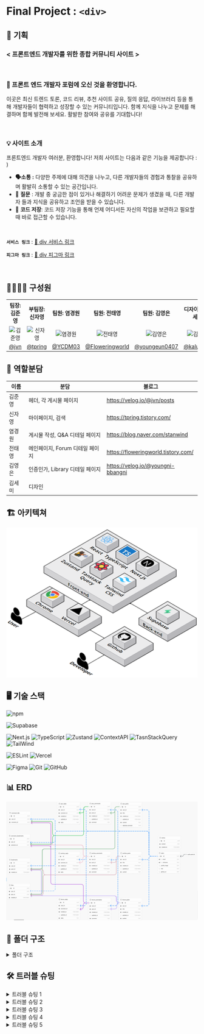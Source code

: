 # Final Project : `<div>`

## 📝 기획

### **< 프론트엔드 개발자를 위한 종합 커뮤니티 사이트 >**
<br>

### 👋 프론트 엔드 개발자 포럼에 오신 것을 환영합니다.

이곳은 최신 트렌드 토론, 코드 리뷰, 추천 사이트 공유, 질의 응답, 라이브러리 등을 통해 개발자들이 협력하고 성장할 수 있는 커뮤니티입니다. 함께 지식을 나누고 문제를 해결하며 함께 발전해 보세요. 활발한 참여와 공유를 기대합니다!

<br>

### **💡 사이트 소개**

프론트엔드 개발자 여러분, 환영합니다! 저희 사이트는 다음과 같은 기능을 제공합니다 : )

- **🗣️소통 :** 다양한 주제에 대해 의견을 나누고, 다른 개발자들의 경험과 통찰을 공유하며 활발히 소통할 수 있는 공간입니다.
- 🤔 **질문** :  개발 중 궁금한 점이 있거나 해결하기 어려운 문제가 생겼을 때, 다른 개발자 들과 지식을 공유하고 조언을 받을 수 있습니다.
- 💾 **코드 저장**: 코드 저장 기능을 통해 언제 어디서든 자신의 작업을 보관하고 필요할 때 바로 접근할 수 있습니다.


<br>

**`서비스 링크`** : [ 🔗 div 서비스 링크](https://www.div.today/)

**`피그마 링크`** : [ 🔗 div 피그마 링크](https://www.figma.com/design/2lII1sCPCt4isWAPofxaiV/B08%EC%A1%B0-%EC%84%B8%EB%AF%B8%EC%BD%9C%EB%A1%A0?node-id=2009-4&t=0R5QpcALqkuAm0Id-0)

<br>

## 👥👤👥👤 구성원

<table>
  <tbody>
    <tr>
      <th className='text-center justify-center'><b>팀장: 김준영</b></th>
      <th className='text-center justify-center'><b>부팀장: 신자영</b></th>
      <th className='text-center justify-center'><b>팀원: 염경원</b></th>
      <th className='text-center justify-center'><b>팀원: 전태영</b></th>
      <th className='text-center justify-center'><b>팀원: 김영은</b></th>
      <th className='text-center justify-center'><b>디자이너: 김세미</b></th>
    </tr>
    <tr>
      <td align="center"><img src="https://avatars.githubusercontent.com/u/166312623?v=4" width="100px;" alt="김준영"/></td>
      <td align="center"><img src="https://avatars.githubusercontent.com/u/144031936?v=4" width="100px;" alt="신자영"/></td>
      <td align="center"><img src="https://avatars.githubusercontent.com/u/164147591?v=4" width="100px;" alt="염경원"/></td>
      <td align="center"><img src="https://avatars.githubusercontent.com/u/165015603?v=4" width="100px;" alt="전태영"/></td>
      <td align="center"><img src="https://avatars.githubusercontent.com/u/167051137?v=4" width="100px;" alt="김영은"/></td>
      <td align="center"><img src="https://avatars.githubusercontent.com/u/160881624?v=4" width="100px;" alt="김세미"/></td>
     </tr>
      <td align="center"><a href="https://github.com/JvnKim">@jvn</a></td>
      <td align="center"><a href="https://github.com/tpring">@tpring</a></td>
      <td align="center"><a href="https://github.com/YCDM03">@YCDM03</a></td>
      <td align="center"><a href="https://github.com/Floweringworld">@Floweringworld</a></td>
      <td align="center"><a href="https://github.com/youngeun0407">@youngeun0407</a></td>
      <td align="center"><a href="https://github.com/kalummy">@kalummy</a></td>
    </tr>
  </tbody>
</table>

## 🌱 역할분담

| 이름   | 분담                            | 블로그                              |
| ------ | ------------------------------- | ----------------------------------- |
| 김준영 | 헤더, 각 게시물 페이지          | https://velog.io/@jvn/posts         |
| 신자영 | 마이페이지, 검색                | https://tpring.tistory.com/         |
| 염경원 | 게시물 작성, Q&A 디테일 페이지  | https://blog.naver.com/stanwind     |
| 전태영 | 메인페이지, Forum 디테일 페이지 | https://floweringworld.tistory.com/ |
| 김영은 | 인증인가, Library 디테일 페이지 | https://velog.io/@youngni-bbangni   |
| 김세미 | 디자인                          |                                     |

## 🏗 아키텍쳐

![alt text](image-1.png)

## 🖥️ 기술 스택

![npm](https://img.shields.io/badge/npm-CB3837.svg?style=for-the-badge&logo=npm&logoColor=white)

![Supabase](https://img.shields.io/badge/Supabase-3ECF8E?style=for-the-badge&logo=supabase&logoColor=white)

![Next.js](https://img.shields.io/badge/Next.js-000000?style=for-the-badge&logo=Next.js&logoColor=white)
![TypeScript](https://img.shields.io/badge/TypeScript-3178C6.svg?style=for-the-badge&logo=Typescript&logoColor=white)
![Zustand](https://img.shields.io/badge/Zustand-262261?style=for-the-badge)
![ContextAPI](https://img.shields.io/badge/Contextapi-0A1837?style=for-the-badge&logo=contextapi&logoColor=white)
![TasnStackQuery](https://img.shields.io/badge/TasnStack--Query-FF4154?style=for-the-badge&logo=ReactQuery&logoColor=white)
![TailWind](https://img.shields.io/badge/Tailwind-06B6D4?style=for-the-badge&logo=tailwindcss&logoColor=white)

![ESLint](https://img.shields.io/badge/ESLint-4B3263?style=for-the-badge&logo=eslint&logoColor=white)
![Vercel](https://img.shields.io/badge/vercel-%23000000.svg?style=for-the-badge&logo=vercel&logoColor=white)

![Figma](https://img.shields.io/badge/figma-%23F24E1E.svg?style=for-the-badge&logo=figma&logoColor=white)
![Git](https://img.shields.io/badge/git-%23F05033.svg?style=for-the-badge&logo=git&logoColor=white)
![GitHub](https://img.shields.io/badge/github-%23121011.svg?style=for-the-badge&logo=github&logoColor=white)

## 📊 ERD

![alt text](image.png)

## 📁 폴더 구조

<details>
<summary>폴더 구조</summary>
<br>

```
📦src
 ┣ 📂actions
 ┃ ┣ 📜revalidate.ts
 ┃ ┗ 📜revalidatePostTag.ts
 ┣ 📂app
 ┃ ┣ 📂(home)
 ┃ ┃ ┣ 📂(auth)
 ┃ ┃ ┃ ┣ 📂_components
 ┃ ┃ ┃ ┃ ┣ 📜CheckboxGroup.tsx
 ┃ ┃ ┃ ┃ ┣ 📜LoginForm.tsx
 ┃ ┃ ┃ ┃ ┣ 📜OAuthButtons.tsx
 ┃ ┃ ┃ ┃ ┣ 📜OAuthLoginStatus.tsx
 ┃ ┃ ┃ ┃ ┣ 📜OAuthNicknameModal.tsx
 ┃ ┃ ┃ ┃ ┣ 📜OAuthNicknameModalWrapper.tsx
 ┃ ┃ ┃ ┃ ┗ 📜SignupForm.tsx
 ┃ ┃ ┃ ┣ 📂login
 ┃ ┃ ┃ ┃ ┗ 📜page.tsx
 ┃ ┃ ┃ ┗ 📂signup
 ┃ ┃ ┃ ┃ ┗ 📜page.tsx
 ┃ ┃ ┣ 📂(posts)
 ┃ ┃ ┃ ┣ 📂_components
 ┃ ┃ ┃ ┃ ┣ 📂archive
 ┃ ┃ ┃ ┃ ┃ ┣ 📂skeleton
 ┃ ┃ ┃ ┃ ┃ ┃ ┣ 📜ArchivePostCardSkeleton.tsx
 ┃ ┃ ┃ ┃ ┃ ┃ ┣ 📜ArchivePostsSkeleton.tsx
 ┃ ┃ ┃ ┃ ┃ ┃ ┗ 📜PopularArchiveSwiperSkeleton.tsx
 ┃ ┃ ┃ ┃ ┃ ┣ 📜ArchiveBanner.tsx
 ┃ ┃ ┃ ┃ ┃ ┣ 📜ArchiveBookmarkButton.tsx
 ┃ ┃ ┃ ┃ ┃ ┣ 📜ArchivePostCard.tsx
 ┃ ┃ ┃ ┃ ┃ ┣ 📜ArchivePostCardMobile.tsx
 ┃ ┃ ┃ ┃ ┃ ┣ 📜ArchivePosts.tsx
 ┃ ┃ ┃ ┃ ┃ ┣ 📜Pagination.tsx
 ┃ ┃ ┃ ┃ ┃ ┣ 📜PopularArchiveSwiper.tsx
 ┃ ┃ ┃ ┃ ┃ ┣ 📜SectionHeader.tsx
 ┃ ┃ ┃ ┃ ┃ ┗ 📜SwiperNavigationButton.tsx
 ┃ ┃ ┃ ┃ ┣ 📂archive-detail
 ┃ ┃ ┃ ┃ ┃ ┣ 📂skeleton
 ┃ ┃ ┃ ┃ ┃ ┃ ┗ 📜ArchiveDetailSkeleton.tsx
 ┃ ┃ ┃ ┃ ┃ ┣ 📜ArchiveComments.tsx
 ┃ ┃ ┃ ┃ ┃ ┣ 📜ArchiveDetailPost.tsx
 ┃ ┃ ┃ ┃ ┃ ┣ 📜ArchiveInputComment.tsx
 ┃ ┃ ┃ ┃ ┃ ┣ 📜ArchiveReply.tsx
 ┃ ┃ ┃ ┃ ┃ ┣ 📜ArchiveReplyInput.tsx
 ┃ ┃ ┃ ┃ ┃ ┗ 📜ReplyPageButton.tsx
 ┃ ┃ ┃ ┃ ┣ 📂forum
 ┃ ┃ ┃ ┃ ┃ ┣ 📂card
 ┃ ┃ ┃ ┃ ┃ ┃ ┣ 📜PostCard.tsx
 ┃ ┃ ┃ ┃ ┃ ┃ ┣ 📜PostHeader.tsx
 ┃ ┃ ┃ ┃ ┃ ┃ ┗ 📜PostTags.tsx
 ┃ ┃ ┃ ┃ ┃ ┣ 📂mobile
 ┃ ┃ ┃ ┃ ┃ ┃ ┗ 📜MobileWriteButton.tsx
 ┃ ┃ ┃ ┃ ┃ ┣ 📂skeleton
 ┃ ┃ ┃ ┃ ┃ ┃ ┣ 📜BestForumSkeleton.tsx
 ┃ ┃ ┃ ┃ ┃ ┃ ┗ 📜PostCardSkeleton.tsx
 ┃ ┃ ┃ ┃ ┃ ┣ 📜BestForumPosts.tsx
 ┃ ┃ ┃ ┃ ┃ ┣ 📜CategoryTabs.tsx
 ┃ ┃ ┃ ┃ ┃ ┣ 📜ForumPostsWithCategoryAndSort.tsx
 ┃ ┃ ┃ ┃ ┃ ┗ 📜ScrollToTopButton.tsx
 ┃ ┃ ┃ ┃ ┣ 📂forum-detail
 ┃ ┃ ┃ ┃ ┃ ┣ 📂skeleton
 ┃ ┃ ┃ ┃ ┃ ┃ ┗ 📜ForumDetailSkeleton.tsx
 ┃ ┃ ┃ ┃ ┃ ┣ 📜ForumComments.tsx
 ┃ ┃ ┃ ┃ ┃ ┣ 📜ForumDetailPost.tsx
 ┃ ┃ ┃ ┃ ┃ ┣ 📜ForumDetailPostMobile.tsx
 ┃ ┃ ┃ ┃ ┃ ┣ 📜ForumReply.tsx
 ┃ ┃ ┃ ┃ ┃ ┣ 📜ForumReplyInput.tsx
 ┃ ┃ ┃ ┃ ┃ ┗ 📜InputComment.tsx
 ┃ ┃ ┃ ┃ ┗ 📂qna
 ┃ ┃ ┃ ┃ ┃ ┣ 📂banner
 ┃ ┃ ┃ ┃ ┃ ┃ ┗ 📜QnaBanner.tsx
 ┃ ┃ ┃ ┃ ┃ ┣ 📂popular-qna
 ┃ ┃ ┃ ┃ ┃ ┃ ┣ 📜PopualrQnaPagination.tsx
 ┃ ┃ ┃ ┃ ┃ ┃ ┣ 📜PopularQnaPostItem.tsx
 ┃ ┃ ┃ ┃ ┃ ┃ ┗ 📜PopularQnaPosts.tsx
 ┃ ┃ ┃ ┃ ┃ ┣ 📂resent-qna
 ┃ ┃ ┃ ┃ ┃ ┃ ┣ 📜Pagination.tsx
 ┃ ┃ ┃ ┃ ┃ ┃ ┣ 📜QnaPostItemSelected.tsx
 ┃ ┃ ┃ ┃ ┃ ┃ ┣ 📜QnaPostItemWaiting.tsx
 ┃ ┃ ┃ ┃ ┃ ┃ ┣ 📜ResentQnaPosts.tsx
 ┃ ┃ ┃ ┃ ┃ ┃ ┗ 📜StatusTabs.tsx
 ┃ ┃ ┃ ┃ ┃ ┗ 📂skeleton
 ┃ ┃ ┃ ┃ ┃ ┃ ┣ 📜PopularQnaPostsSkeleton.tsx
 ┃ ┃ ┃ ┃ ┃ ┃ ┗ 📜QnaPostsSkeleton.tsx
 ┃ ┃ ┃ ┣ 📂archive
 ┃ ┃ ┃ ┃ ┣ 📂[id]
 ┃ ┃ ┃ ┃ ┃ ┗ 📜page.tsx
 ┃ ┃ ┃ ┃ ┗ 📜page.tsx
 ┃ ┃ ┃ ┣ 📂forum
 ┃ ┃ ┃ ┃ ┣ 📂[id]
 ┃ ┃ ┃ ┃ ┃ ┗ 📜page.tsx
 ┃ ┃ ┃ ┃ ┗ 📜page.tsx
 ┃ ┃ ┃ ┣ 📂notification
 ┃ ┃ ┃ ┃ ┗ 📜page.tsx
 ┃ ┃ ┃ ┗ 📂qna
 ┃ ┃ ┃ ┃ ┣ 📂[id]
 ┃ ┃ ┃ ┃ ┃ ┣ 📂_components
 ┃ ┃ ┃ ┃ ┃ ┃ ┣ 📂kebob-btn
 ┃ ┃ ┃ ┃ ┃ ┃ ┃ ┣ 📜KebobBtn.tsx
 ┃ ┃ ┃ ┃ ┃ ┃ ┃ ┗ 📜QuestionKebobBtn.tsx
 ┃ ┃ ┃ ┃ ┃ ┃ ┣ 📂qna-comments
 ┃ ┃ ┃ ┃ ┃ ┃ ┃ ┣ 📜Replies.tsx
 ┃ ┃ ┃ ┃ ┃ ┃ ┃ ┣ 📜Reply.tsx
 ┃ ┃ ┃ ┃ ┃ ┃ ┃ ┗ 📜ReplyForm.tsx
 ┃ ┃ ┃ ┃ ┃ ┃ ┣ 📂qna-post
 ┃ ┃ ┃ ┃ ┃ ┃ ┃ ┣ 📜PostingAnswerArea.tsx
 ┃ ┃ ┃ ┃ ┃ ┃ ┃ ┣ 📜PostingQnaAnswer.tsx
 ┃ ┃ ┃ ┃ ┃ ┃ ┃ ┣ 📜QnaAnswer.tsx
 ┃ ┃ ┃ ┃ ┃ ┃ ┃ ┣ 📜QnaAnswers.tsx
 ┃ ┃ ┃ ┃ ┃ ┃ ┃ ┗ 📜QnaQuestion.tsx
 ┃ ┃ ┃ ┃ ┃ ┃ ┣ 📂skeleton
 ┃ ┃ ┃ ┃ ┃ ┃ ┃ ┣ 📜QnaAnswerSkeleton.tsx
 ┃ ┃ ┃ ┃ ┃ ┃ ┃ ┣ 📜QnaReplyFormSkeleton.tsx
 ┃ ┃ ┃ ┃ ┃ ┃ ┃ ┗ 📜QnaReplySkeleton.tsx
 ┃ ┃ ┃ ┃ ┃ ┃ ┗ 📜QnaPost.tsx
 ┃ ┃ ┃ ┃ ┃ ┣ 📂_hooks
 ┃ ┃ ┃ ┃ ┃ ┃ ┣ 📂reply
 ┃ ┃ ┃ ┃ ┃ ┃ ┃ ┣ 📜useAddReplyMutation.ts
 ┃ ┃ ┃ ┃ ┃ ┃ ┃ ┣ 📜useEditReplyMutation.ts
 ┃ ┃ ┃ ┃ ┃ ┃ ┃ ┣ 📜useReply.ts
 ┃ ┃ ┃ ┃ ┃ ┃ ┃ ┗ 📜useReplyForm.ts
 ┃ ┃ ┃ ┃ ┃ ┃ ┣ 📜useDeleteMutation.ts
 ┃ ┃ ┃ ┃ ┃ ┃ ┗ 📜useKebob.ts
 ┃ ┃ ┃ ┃ ┃ ┗ 📜page.tsx
 ┃ ┃ ┃ ┃ ┗ 📜page.tsx
 ┃ ┃ ┣ 📂(profile)
 ┃ ┃ ┃ ┣ 📂_components
 ┃ ┃ ┃ ┃ ┣ 📂SidebarResponsive
 ┃ ┃ ┃ ┃ ┃ ┣ 📜HaderMobile.tsx
 ┃ ┃ ┃ ┃ ┃ ┣ 📜SidebarDesktop.tsx
 ┃ ┃ ┃ ┃ ┃ ┗ 📜SidebarTablet.tsx
 ┃ ┃ ┃ ┃ ┣ 📂myactivities
 ┃ ┃ ┃ ┃ ┃ ┣ 📂common
 ┃ ┃ ┃ ┃ ┃ ┃ ┣ 📜CommentCard.tsx
 ┃ ┃ ┃ ┃ ┃ ┃ ┣ 📜CustomSelect .tsx
 ┃ ┃ ┃ ┃ ┃ ┃ ┣ 📜FilterControls.tsx
 ┃ ┃ ┃ ┃ ┃ ┃ ┣ 📜MyActivitiesPagination.tsx
 ┃ ┃ ┃ ┃ ┃ ┃ ┗ 📜PostCard.tsx
 ┃ ┃ ┃ ┃ ┃ ┣ 📜BookmarksList.tsx
 ┃ ┃ ┃ ┃ ┃ ┣ 📜LikesList.tsx
 ┃ ┃ ┃ ┃ ┃ ┣ 📜MyActivitiesHeader.tsx
 ┃ ┃ ┃ ┃ ┃ ┗ 📜MyPostsList.tsx
 ┃ ┃ ┃ ┃ ┣ 📂setting
 ┃ ┃ ┃ ┃ ┃ ┣ 📂profilemodal
 ┃ ┃ ┃ ┃ ┃ ┃ ┣ 📜CheckCurrentPassword.tsx
 ┃ ┃ ┃ ┃ ┃ ┃ ┣ 📜InfoModal.tsx
 ┃ ┃ ┃ ┃ ┃ ┃ ┣ 📜NewPassword.tsx
 ┃ ┃ ┃ ┃ ┃ ┃ ┣ 📜NicknameModal.tsx
 ┃ ┃ ┃ ┃ ┃ ┃ ┣ 📜PasswordInput.tsx
 ┃ ┃ ┃ ┃ ┃ ┃ ┗ 📜PasswordModal.tsx
 ┃ ┃ ┃ ┃ ┃ ┣ 📂settingresponsive
 ┃ ┃ ┃ ┃ ┃ ┃ ┣ 📜InfoModalFlow.tsx
 ┃ ┃ ┃ ┃ ┃ ┃ ┣ 📜NicknameModalFlow.tsx
 ┃ ┃ ┃ ┃ ┃ ┃ ┣ 📜SettingDefaultFlow.tsx
 ┃ ┃ ┃ ┃ ┃ ┃ ┗ 📜SettingMobileFlow.tsx
 ┃ ┃ ┃ ┃ ┃ ┣ 📜DeleteAccountButton.tsx
 ┃ ┃ ┃ ┃ ┃ ┣ 📜ProfileImage.tsx
 ┃ ┃ ┃ ┃ ┃ ┣ 📜SettingItem.tsx
 ┃ ┃ ┃ ┃ ┃ ┗ 📜SettingsList.tsx
 ┃ ┃ ┃ ┃ ┣ 📜MyActivities.tsx
 ┃ ┃ ┃ ┃ ┣ 📜ProfileSetting.tsx
 ┃ ┃ ┃ ┃ ┗ 📜ProfileSidebar.tsx
 ┃ ┃ ┃ ┣ 📂profile
 ┃ ┃ ┃ ┃ ┣ 📂activities
 ┃ ┃ ┃ ┃ ┃ ┗ 📜page.tsx
 ┃ ┃ ┃ ┃ ┗ 📜page.tsx
 ┃ ┃ ┃ ┗ 📜layout.tsx
 ┃ ┃ ┣ 📂(search)
 ┃ ┃ ┃ ┣ 📂_components
 ┃ ┃ ┃ ┃ ┣ 📜PostCountDisplay.tsx
 ┃ ┃ ┃ ┃ ┣ 📜Search.tsx
 ┃ ┃ ┃ ┃ ┣ 📜SearchFilter.tsx
 ┃ ┃ ┃ ┃ ┣ 📜SearchPostCard.tsx
 ┃ ┃ ┃ ┃ ┣ 📜SearchSkeletonCard.tsx
 ┃ ┃ ┃ ┃ ┗ 📜SearchSkeletonUi.tsx
 ┃ ┃ ┃ ┗ 📂search
 ┃ ┃ ┃ ┃ ┗ 📜page.tsx
 ┃ ┃ ┣ 📂(terms)
 ┃ ┃ ┃ ┗ 📂legal
 ┃ ┃ ┃ ┃ ┣ 📂privacy
 ┃ ┃ ┃ ┃ ┃ ┗ 📜page.tsx
 ┃ ┃ ┃ ┃ ┗ 📂terms
 ┃ ┃ ┃ ┃ ┃ ┗ 📜page.tsx
 ┃ ┃ ┣ 📂(upsert)
 ┃ ┃ ┃ ┣ 📂_components
 ┃ ┃ ┃ ┃ ┣ 📂edit
 ┃ ┃ ┃ ┃ ┃ ┣ 📂editform
 ┃ ┃ ┃ ┃ ┃ ┃ ┣ 📂categorybox
 ┃ ┃ ┃ ┃ ┃ ┃ ┃ ┗ 📜EditCategoryBox.tsx
 ┃ ┃ ┃ ┃ ┃ ┃ ┗ 📜FormTagInput.tsx
 ┃ ┃ ┃ ┃ ┃ ┗ 📜EditForm.tsx
 ┃ ┃ ┃ ┃ ┣ 📂posting
 ┃ ┃ ┃ ┃ ┃ ┣ 📂postingform
 ┃ ┃ ┃ ┃ ┃ ┃ ┣ 📜FormTagInput.tsx
 ┃ ┃ ┃ ┃ ┃ ┃ ┗ 📜PostingCategoryBox.tsx
 ┃ ┃ ┃ ┃ ┃ ┗ 📜PostingForm.tsx
 ┃ ┃ ┃ ┃ ┣ 📜FormContentArea.tsx
 ┃ ┃ ┃ ┃ ┣ 📜FormSubmitButton.tsx
 ┃ ┃ ┃ ┃ ┣ 📜FormTitleInput.tsx
 ┃ ┃ ┃ ┃ ┣ 📜ThumbNailBox.tsx
 ┃ ┃ ┃ ┃ ┗ 📜UpsertTheme.tsx
 ┃ ┃ ┃ ┣ 📂_utils
 ┃ ┃ ┃ ┃ ┗ 📜thumbnail.ts
 ┃ ┃ ┃ ┣ 📂edit
 ┃ ┃ ┃ ┃ ┗ 📂[id]
 ┃ ┃ ┃ ┃ ┃ ┗ 📜page.tsx
 ┃ ┃ ┃ ┗ 📂posting
 ┃ ┃ ┃ ┃ ┗ 📜page.tsx
 ┃ ┃ ┣ 📂_components
 ┃ ┃ ┃ ┣ 📂skeleton
 ┃ ┃ ┃ ┃ ┣ 📜MainForumSkeleton.tsx
 ┃ ┃ ┃ ┃ ┣ 📜TagSkeleton.tsx
 ┃ ┃ ┃ ┃ ┗ 📜TodayQnaSkeleton.tsx
 ┃ ┃ ┃ ┣ 📜ArchiveBackground.tsx
 ┃ ┃ ┃ ┣ 📜BestForum.tsx
 ┃ ┃ ┃ ┣ 📜LandingPage.tsx
 ┃ ┃ ┃ ┣ 📜MainPageTag.tsx
 ┃ ┃ ┃ ┣ 📜PostsLink.tsx
 ┃ ┃ ┃ ┣ 📜QnaBackground.tsx
 ┃ ┃ ┃ ┗ 📜TodayQna.tsx
 ┃ ┃ ┣ 📜layout.tsx
 ┃ ┃ ┣ 📜loading.tsx
 ┃ ┃ ┗ 📜page.tsx
 ┃ ┣ 📂api
 ┃ ┃ ┣ 📂auth
 ┃ ┃ ┃ ┣ 📂check-email
 ┃ ┃ ┃ ┃ ┗ 📜route.ts
 ┃ ┃ ┃ ┣ 📂check-nickname
 ┃ ┃ ┃ ┃ ┗ 📜route.ts
 ┃ ┃ ┃ ┣ 📂delete
 ┃ ┃ ┃ ┃ ┗ 📜route.ts
 ┃ ┃ ┃ ┣ 📂login
 ┃ ┃ ┃ ┃ ┗ 📜route.ts
 ┃ ┃ ┃ ┣ 📂logout
 ┃ ┃ ┃ ┃ ┗ 📜route.ts
 ┃ ┃ ┃ ┣ 📂me
 ┃ ┃ ┃ ┃ ┗ 📜route.ts
 ┃ ┃ ┃ ┣ 📂signup
 ┃ ┃ ┃ ┃ ┗ 📜route.ts
 ┃ ┃ ┃ ┗ 📂update-nickname
 ┃ ┃ ┃ ┃ ┗ 📜route.ts
 ┃ ┃ ┣ 📂common
 ┃ ┃ ┃ ┣ 📂bookmark
 ┃ ┃ ┃ ┃ ┗ 📜route.ts
 ┃ ┃ ┃ ┗ 📂like
 ┃ ┃ ┃ ┃ ┣ 📂like
 ┃ ┃ ┃ ┃ ┃ ┗ 📜route.ts
 ┃ ┃ ┃ ┃ ┣ 📂like-count
 ┃ ┃ ┃ ┃ ┃ ┗ 📜route.ts
 ┃ ┃ ┃ ┃ ┗ 📂new-like
 ┃ ┃ ┃ ┃ ┃ ┗ 📜route.ts
 ┃ ┃ ┣ 📂main-page
 ┃ ┃ ┃ ┣ 📂best-forum
 ┃ ┃ ┃ ┃ ┗ 📜route.ts
 ┃ ┃ ┃ ┣ 📂tag-list
 ┃ ┃ ┃ ┃ ┗ 📜route.ts
 ┃ ┃ ┃ ┗ 📂today-qna
 ┃ ┃ ┃ ┃ ┗ 📜route.ts
 ┃ ┃ ┣ 📂posts
 ┃ ┃ ┃ ┣ 📂archive
 ┃ ┃ ┃ ┃ ┗ 📜route.ts
 ┃ ┃ ┃ ┣ 📂archive-detail
 ┃ ┃ ┃ ┃ ┣ 📂[id]
 ┃ ┃ ┃ ┃ ┃ ┗ 📜route.ts
 ┃ ┃ ┃ ┃ ┣ 📂archive-comments
 ┃ ┃ ┃ ┃ ┃ ┗ 📂[id]
 ┃ ┃ ┃ ┃ ┃ ┃ ┗ 📜route.ts
 ┃ ┃ ┃ ┃ ┗ 📂archive-reply
 ┃ ┃ ┃ ┃ ┃ ┗ 📂[id]
 ┃ ┃ ┃ ┃ ┃ ┃ ┗ 📜route.ts
 ┃ ┃ ┃ ┣ 📂forum
 ┃ ┃ ┃ ┃ ┣ 📂all-forum
 ┃ ┃ ┃ ┃ ┃ ┗ 📜route.ts
 ┃ ┃ ┃ ┃ ┗ 📜route.ts
 ┃ ┃ ┃ ┣ 📂forum-detail
 ┃ ┃ ┃ ┃ ┣ 📂[id]
 ┃ ┃ ┃ ┃ ┃ ┗ 📜route.ts
 ┃ ┃ ┃ ┃ ┣ 📂forum-comments
 ┃ ┃ ┃ ┃ ┃ ┗ 📂[id]
 ┃ ┃ ┃ ┃ ┃ ┃ ┗ 📜route.ts
 ┃ ┃ ┃ ┃ ┣ 📂forum-reply
 ┃ ┃ ┃ ┃ ┃ ┗ 📂[id]
 ┃ ┃ ┃ ┃ ┃ ┃ ┗ 📜route.ts
 ┃ ┃ ┃ ┃ ┗ 📂forum-reply-count
 ┃ ┃ ┃ ┃ ┃ ┗ 📂[id]
 ┃ ┃ ┃ ┃ ┃ ┃ ┗ 📜route.ts
 ┃ ┃ ┃ ┣ 📂qna
 ┃ ┃ ┃ ┃ ┗ 📂[status]
 ┃ ┃ ┃ ┃ ┃ ┗ 📜route.ts
 ┃ ┃ ┃ ┗ 📂qna-detail
 ┃ ┃ ┃ ┃ ┣ 📂comment
 ┃ ┃ ┃ ┃ ┃ ┗ 📂[id]
 ┃ ┃ ┃ ┃ ┃ ┃ ┗ 📜route.ts
 ┃ ┃ ┃ ┃ ┣ 📂qna-post-reply
 ┃ ┃ ┃ ┃ ┃ ┗ 📂[id]
 ┃ ┃ ┃ ┃ ┃ ┃ ┗ 📜route.ts
 ┃ ┃ ┃ ┃ ┣ 📂qna-reply
 ┃ ┃ ┃ ┃ ┃ ┗ 📂[id]
 ┃ ┃ ┃ ┃ ┃ ┃ ┗ 📜route.ts
 ┃ ┃ ┃ ┃ ┗ 📂question
 ┃ ┃ ┃ ┃ ┃ ┗ 📂[id]
 ┃ ┃ ┃ ┃ ┃ ┃ ┗ 📜route.ts
 ┃ ┃ ┣ 📂profile
 ┃ ┃ ┃ ┣ 📂bookmarkscomments
 ┃ ┃ ┃ ┃ ┗ 📜route.ts
 ┃ ┃ ┃ ┣ 📂bookmarksposts
 ┃ ┃ ┃ ┃ ┗ 📜route.ts
 ┃ ┃ ┃ ┣ 📂likescomments
 ┃ ┃ ┃ ┃ ┗ 📜route.ts
 ┃ ┃ ┃ ┣ 📂likesposts
 ┃ ┃ ┃ ┃ ┗ 📜route.ts
 ┃ ┃ ┃ ┣ 📂mycomments
 ┃ ┃ ┃ ┃ ┗ 📜route.ts
 ┃ ┃ ┃ ┣ 📂myposts
 ┃ ┃ ┃ ┃ ┗ 📜route.ts
 ┃ ┃ ┃ ┣ 📂profileauth
 ┃ ┃ ┃ ┃ ┗ 📜route.ts
 ┃ ┃ ┃ ┣ 📂reset-password
 ┃ ┃ ┃ ┃ ┗ 📜route.ts
 ┃ ┃ ┃ ┗ 📂verify-password
 ┃ ┃ ┃ ┃ ┗ 📜route.ts
 ┃ ┃ ┣ 📂search
 ┃ ┃ ┃ ┗ 📜route.ts
 ┃ ┃ ┗ 📂upsert
 ┃ ┃ ┃ ┣ 📂edit
 ┃ ┃ ┃ ┃ ┗ 📂[id]
 ┃ ┃ ┃ ┃ ┃ ┗ 📜route.ts
 ┃ ┃ ┃ ┣ 📂image
 ┃ ┃ ┃ ┃ ┗ 📜route.ts
 ┃ ┃ ┃ ┣ 📂posting
 ┃ ┃ ┃ ┃ ┗ 📜route.ts
 ┃ ┃ ┃ ┣ 📂tags
 ┃ ┃ ┃ ┃ ┗ 📂[id]
 ┃ ┃ ┃ ┃ ┃ ┗ 📜route.ts
 ┃ ┃ ┃ ┗ 📂thumbnail
 ┃ ┃ ┃ ┃ ┗ 📜route.ts
 ┃ ┣ 📜favicon.ico
 ┃ ┣ 📜globals.css
 ┃ ┣ 📜layout.tsx
 ┃ ┗ 📜not-found.tsx
 ┣ 📂assets
 ┃ ┣ 📂fonts
 ┃ ┃ ┣ 📜subset-PretendardVariable-Regular.ttf
 ┃ ┃ ┣ 📜subset-PretendardVariable-Regular.woff
 ┃ ┃ ┗ 📜subset-PretendardVariable-Regular.woff2
 ┃ ┗ 📂images
 ┃ ┃ ┣ 📂archive
 ┃ ┃ ┃ ┗ 📜ArchiveCategoryIcon.tsx
 ┃ ┃ ┣ 📂auth
 ┃ ┃ ┃ ┣ 📜CheckBox.tsx
 ┃ ┃ ┃ ┣ 📜CheckError.tsx
 ┃ ┃ ┃ ┣ 📜CheckVector.tsx
 ┃ ┃ ┃ ┣ 📜Div.tsx
 ┃ ┃ ┃ ┣ 📜Div40X40.tsx
 ┃ ┃ ┃ ┣ 📜Github.tsx
 ┃ ┃ ┃ ┣ 📜Github40X40.tsx
 ┃ ┃ ┃ ┣ 📜Google.tsx
 ┃ ┃ ┃ ┣ 📜Google40X40.tsx
 ┃ ┃ ┃ ┣ 📜Kakao.tsx
 ┃ ┃ ┃ ┣ 📜Kakao40X40.tsx
 ┃ ┃ ┃ ┣ 📜RedI.tsx
 ┃ ┃ ┃ ┣ 📜RedX.tsx
 ┃ ┃ ┃ ┣ 📜UnCheckBox.tsx
 ┃ ┃ ┃ ┗ 📜Vector.tsx
 ┃ ┃ ┣ 📂bookmark
 ┃ ┃ ┃ ┣ 📜FilledBookmark.tsx
 ┃ ┃ ┃ ┗ 📜UnfilledBookmark.tsx
 ┃ ┃ ┣ 📂common
 ┃ ┃ ┃ ┣ 📜BlueCheck.tsx
 ┃ ┃ ┃ ┣ 📜CarouselLeft.tsx
 ┃ ┃ ┃ ┣ 📜CarouselLeftHover.tsx
 ┃ ┃ ┃ ┣ 📜CarouselRight.tsx
 ┃ ┃ ┃ ┣ 📜CarouselRightHover.tsx
 ┃ ┃ ┃ ┣ 📜Check.tsx
 ┃ ┃ ┃ ┣ 📜CircleX.tsx
 ┃ ┃ ┃ ┣ 📜CommentBubble.tsx
 ┃ ┃ ┃ ┣ 📜CommentHide.tsx
 ┃ ┃ ┃ ┣ 📜Dot.tsx
 ┃ ┃ ┃ ┣ 📜Down.tsx
 ┃ ┃ ┃ ┣ 📜EditIcon.tsx
 ┃ ┃ ┃ ┣ 📜GoToTop.tsx
 ┃ ┃ ┃ ┣ 📜GoToTopHover.tsx
 ┃ ┃ ┃ ┣ 📜I.tsx
 ┃ ┃ ┃ ┣ 📜KebabButton.tsx
 ┃ ┃ ┃ ┣ 📜KebabWhite.tsx
 ┃ ┃ ┃ ┣ 📜Left.tsx
 ┃ ┃ ┃ ┣ 📜LeftIcon.tsx
 ┃ ┃ ┃ ┣ 📜LeftIconHover.tsx
 ┃ ┃ ┃ ┣ 📜Reset.tsx
 ┃ ┃ ┃ ┣ 📜ReverseExclamation.tsx
 ┃ ┃ ┃ ┣ 📜Right.tsx
 ┃ ┃ ┃ ┣ 📜Right24X24.tsx
 ┃ ┃ ┃ ┣ 📜RightIcon.tsx
 ┃ ┃ ┃ ┣ 📜RightIconHover.tsx
 ┃ ┃ ┃ ┣ 📜RightTriangle.tsx
 ┃ ┃ ┃ ┣ 📜Share.tsx
 ┃ ┃ ┃ ┣ 📜SortSetting.tsx
 ┃ ┃ ┃ ┣ 📜SortSetting20X20.tsx
 ┃ ┃ ┃ ┣ 📜Top.tsx
 ┃ ┃ ┃ ┣ 📜TopHover.tsx
 ┃ ┃ ┃ ┣ 📜Up.tsx
 ┃ ┃ ┃ ┣ 📜UpButton.tsx
 ┃ ┃ ┃ ┣ 📜UserProfileIcon.tsx
 ┃ ┃ ┃ ┣ 📜VectorImageIcon.tsx
 ┃ ┃ ┃ ┣ 📜WriteButton.tsx
 ┃ ┃ ┃ ┣ 📜Writer.tsx
 ┃ ┃ ┃ ┗ 📜X.tsx
 ┃ ┃ ┣ 📂forum
 ┃ ┃ ┃ ┣ 📜ForumCategoryIcon.tsx
 ┃ ┃ ┃ ┣ 📜Info.tsx
 ┃ ┃ ┃ ┣ 📜King.tsx
 ┃ ┃ ┃ ┣ 📜Tooltip.tsx
 ┃ ┃ ┃ ┗ 📜WriteButton.tsx
 ┃ ┃ ┣ 📂header
 ┃ ┃ ┃ ┣ 📜Logo.tsx
 ┃ ┃ ┃ ┣ 📜MobileHamburgerButton.tsx
 ┃ ┃ ┃ ┣ 📜MobileLogo.tsx
 ┃ ┃ ┃ ┣ 📜MobileSearchButton.tsx
 ┃ ┃ ┃ ┣ 📜MobileWriteButton.tsx
 ┃ ┃ ┃ ┣ 📜SearchButton.tsx
 ┃ ┃ ┃ ┗ 📜X.tsx
 ┃ ┃ ┣ 📂like
 ┃ ┃ ┃ ┣ 📜FilledLike.tsx
 ┃ ┃ ┃ ┗ 📜UnfilledLike.tsx
 ┃ ┃ ┣ 📂main-page_image
 ┃ ┃ ┃ ┣ 📂posts-list
 ┃ ┃ ┃ ┃ ┣ 📂mobile
 ┃ ┃ ┃ ┃ ┃ ┣ 📜mobile-forum.svg
 ┃ ┃ ┃ ┃ ┃ ┣ 📜mobile-library.svg
 ┃ ┃ ┃ ┃ ┃ ┗ 📜mobile-qna.svg
 ┃ ┃ ┃ ┃ ┣ 📜forumPostsLinkImage.svg
 ┃ ┃ ┃ ┃ ┣ 📜libraryPostsLinkImage.svg
 ┃ ┃ ┃ ┃ ┗ 📜qnaPostsLinkImage.svg
 ┃ ┃ ┃ ┣ 📂qnaicom
 ┃ ┃ ┃ ┃ ┣ 📜Cap.tsx
 ┃ ┃ ┃ ┃ ┗ 📜qnaImage.svg
 ┃ ┃ ┃ ┣ 📂tag-list
 ┃ ┃ ┃ ┃ ┣ 📜css.svg
 ┃ ┃ ┃ ┃ ┣ 📜javascript.svg
 ┃ ┃ ┃ ┃ ┣ 📜nextdotjs.svg
 ┃ ┃ ┃ ┃ ┣ 📜nodejs.svg
 ┃ ┃ ┃ ┃ ┣ 📜react.svg
 ┃ ┃ ┃ ┃ ┣ 📜reactquery.svg
 ┃ ┃ ┃ ┃ ┣ 📜redux.svg
 ┃ ┃ ┃ ┃ ┣ 📜styledcomponents.svg
 ┃ ┃ ┃ ┃ ┣ 📜supabase.svg
 ┃ ┃ ┃ ┃ ┣ 📜tailwindcss.svg
 ┃ ┃ ┃ ┃ ┗ 📜typescript.svg
 ┃ ┃ ┃ ┣ 📜Pc.tsx
 ┃ ┃ ┃ ┣ 📜Star.tsx
 ┃ ┃ ┃ ┣ 📜mobileLanding.png
 ┃ ┃ ┃ ┗ 📜mobileLanding.svg
 ┃ ┃ ┣ 📂qna
 ┃ ┃ ┃ ┣ 📜GradCap.tsx
 ┃ ┃ ┃ ┣ 📜LeftButton.tsx
 ┃ ┃ ┃ ┣ 📜PlayButton.tsx
 ┃ ┃ ┃ ┣ 📜ProgressBarOne.tsx
 ┃ ┃ ┃ ┣ 📜ProgressBarThree.tsx
 ┃ ┃ ┃ ┣ 📜ProgressBarTwo.tsx
 ┃ ┃ ┃ ┣ 📜QnaBanner.jpg
 ┃ ┃ ┃ ┣ 📜QnaBanner.webp
 ┃ ┃ ┃ ┣ 📜RightButton.tsx
 ┃ ┃ ┃ ┣ 📜SelectAnswer.tsx
 ┃ ┃ ┃ ┗ 📜qnaBanner_1.svg
 ┃ ┃ ┗ 📂upsert_image
 ┃ ┃ ┃ ┣ 📂markdown
 ┃ ┃ ┃ ┃ ┗ 📜ImageIcon.tsx
 ┃ ┃ ┃ ┣ 📜BackArrowIcon.tsx
 ┃ ┃ ┃ ┣ 📜ImageIcon.tsx
 ┃ ┃ ┃ ┣ 📜MobileBackIconBlack.tsx
 ┃ ┃ ┃ ┣ 📜MobileBackIconWhite.tsx
 ┃ ┃ ┃ ┣ 📜SadIcon.tsx
 ┃ ┃ ┃ ┗ 📜Twinkle.tsx
 ┣ 📂components
 ┃ ┣ 📂categoryfilter
 ┃ ┃ ┣ 📜CategoryButton.tsx
 ┃ ┃ ┣ 📜ContentFilters.tsx
 ┃ ┃ ┣ 📜ForumToggle.tsx
 ┃ ┃ ┣ 📜PrimaryCategories.tsx
 ┃ ┃ ┗ 📜SortingFilters.tsx
 ┃ ┣ 📂common
 ┃ ┃ ┣ 📜BackClick.tsx
 ┃ ┃ ┣ 📜Bookmark.tsx
 ┃ ┃ ┣ 📜BookmarkButton.tsx
 ┃ ┃ ┣ 📜CapsLock.tsx
 ┃ ┃ ┣ 📜Chip.tsx
 ┃ ┃ ┣ 📜CommentPageButton.tsx
 ┃ ┃ ┣ 📜CustomMDEditor.tsx
 ┃ ┃ ┣ 📜DraggableScroll.tsx
 ┃ ┃ ┣ 📜EndOfData.tsx
 ┃ ┃ ┣ 📜LikeButton.tsx
 ┃ ┃ ┣ 📜MobileBackClickBlack.tsx
 ┃ ┃ ┣ 📜MobileBackClickWhite .tsx
 ┃ ┃ ┣ 📜NewLikeButton.tsx
 ┃ ┃ ┣ 📜OptionsResponsive.tsx
 ┃ ┃ ┣ 📜PaddingOrNot.tsx
 ┃ ┃ ┣ 📜ReplyPageBtn.tsx
 ┃ ┃ ┣ 📜SelectTagInput.tsx
 ┃ ┃ ┣ 📜SortDropdownGrey.tsx
 ┃ ┃ ┣ 📜Tag.tsx
 ┃ ┃ ┣ 📜TagBlock.tsx
 ┃ ┃ ┗ 📜TopButton.tsx
 ┃ ┣ 📂header
 ┃ ┃ ┣ 📜Header.tsx
 ┃ ┃ ┣ 📜HeaderWrapper.tsx
 ┃ ┃ ┣ 📜NavLinks.tsx
 ┃ ┃ ┣ 📜SearchBar.tsx
 ┃ ┃ ┗ 📜UserMenu.tsx
 ┃ ┣ 📂modal
 ┃ ┃ ┣ 📜ConfirmModal.tsx
 ┃ ┃ ┣ 📜HeaderModal.tsx
 ┃ ┃ ┣ 📜LoginAlertModal.tsx
 ┃ ┃ ┣ 📜MobileModal.tsx
 ┃ ┃ ┗ 📜Modal.tsx
 ┃ ┗ 📂ui
 ┃ ┃ ┗ 📜skeleton.tsx
 ┣ 📂constants
 ┃ ┣ 📜TagList.ts
 ┃ ┣ 📜alert.ts
 ┃ ┣ 📜auth.ts
 ┃ ┣ 📜confirmModal.ts
 ┃ ┣ 📜tags.ts
 ┃ ┣ 📜upsert.api.ts
 ┃ ┗ 📜upsert.ts
 ┣ 📂context
 ┃ ┗ 📜auth.context.tsx
 ┣ 📂hooks
 ┃ ┣ 📂archive
 ┃ ┃ ┗ 📜useFetchArchivePosts.ts
 ┃ ┣ 📂bookmark
 ┃ ┃ ┗ 📜useBookmark.ts
 ┃ ┣ 📂common
 ┃ ┃ ┣ 📜useBookmarks.ts
 ┃ ┃ ┣ 📜useDebounce.ts
 ┃ ┃ ┣ 📜useLikes.ts
 ┃ ┃ ┣ 📜useMediaQuery.ts
 ┃ ┃ ┣ 📜useNicknameValidation.ts
 ┃ ┃ ┗ 📜useOAuthLogin.ts
 ┃ ┣ 📂forum
 ┃ ┃ ┣ 📜useFetchForumPosts.ts
 ┃ ┃ ┗ 📜useFetchTopLikedPosts.ts
 ┃ ┣ 📂like
 ┃ ┃ ┗ 📜useLike.ts
 ┃ ┣ 📂myactivities
 ┃ ┃ ┗ 📜useMyPosts.ts
 ┃ ┗ 📂qna
 ┃ ┃ ┗ 📜useFetchQnaPosts.ts
 ┣ 📂lib
 ┃ ┗ 📜utils.ts
 ┣ 📂providers
 ┃ ┣ 📜BookmarkProvider.tsx
 ┃ ┣ 📜LikeProvider.tsx
 ┃ ┣ 📜Providers.tsx
 ┃ ┗ 📜TanstackQueryProvider.tsx
 ┣ 📂store
 ┃ ┣ 📜loginAlertModal.ts
 ┃ ┣ 📜postingCategoryStore.ts
 ┃ ┣ 📜qnaDetailStore.ts
 ┃ ┣ 📜upsertValidationStore.ts
 ┃ ┣ 📜useActiveTabStore.ts
 ┃ ┗ 📜useProfiletopTabStore.ts
 ┣ 📂supabase
 ┃ ┣ 📜admin.ts
 ┃ ┣ 📜client.ts
 ┃ ┣ 📜middleware.ts
 ┃ ┗ 📜server.ts
 ┣ 📂types
 ┃ ┣ 📂buttons
 ┃ ┃ ┣ 📜bookmark.ts
 ┃ ┃ ┣ 📜like.ts
 ┃ ┃ ┗ 📜sortDropdown.ts
 ┃ ┣ 📂header
 ┃ ┃ ┗ 📜headerTypes.ts
 ┃ ┣ 📂posts
 ┃ ┃ ┣ 📜archiveDetailTypes.ts
 ┃ ┃ ┣ 📜archiveTypes.ts
 ┃ ┃ ┣ 📜forumDetailTypes.ts
 ┃ ┃ ┣ 📜forumTypes.ts
 ┃ ┃ ┣ 📜qnaDetailTypes.ts
 ┃ ┃ ┗ 📜qnaTypes.ts
 ┃ ┣ 📂profile
 ┃ ┃ ┗ 📜profileType.ts
 ┃ ┣ 📂search
 ┃ ┃ ┗ 📜SearchType.ts
 ┃ ┣ 📜mainpage.ts
 ┃ ┣ 📜supabase.ts
 ┃ ┣ 📜tag.ts
 ┃ ┗ 📜upsert.ts
 ┣ 📂utils
 ┃ ┣ 📜combineItems.ts
 ┃ ┣ 📜handleLinkCopy.ts
 ┃ ┣ 📜imageUpload.ts
 ┃ ┣ 📜markdownCut.ts
 ┃ ┣ 📜profileStyles.ts
 ┃ ┣ 📜slangs.ts
 ┃ ┣ 📜timeForToday.ts
 ┃ ┗ 📜validateBannedWords.ts
 ┗ 📜middleware.ts
```

</details>

## 🛠 트러블 슈팅

<details>
<summary>트러블 슈팅 1</summary>
<br>

## Profile 데이터 업데이트 내용 즉시 반영 문제

**`문제`**

Supabase Storage를 사용하여 이미지를 업데이트가 이루어지는 과정에서 브라우저 캐싱 문제로 인해 업데이트가 완료 되었으나 즉시 반영되지 않는 문제 발생. 캐시된 이미지 URL이 동일하여 변경된 이미지를 인식하지 못하거나 지연됨.

**`해결`**

기존 이미지 삭제 후 새로운 이미지 업로드하기. 기존 이미지를 Supabase Storage에서 삭제하여 캐시된 이미지가 더 이상 존재하지 않게 합니다. 새로운 이미지 파일을 업로드하여 새로운 URL을 생성합니다. 이를 통해 브라우저가 새 이미지를 로드하게 합니다.

</details>

<details>
<summary>트러블 슈팅 2</summary>
<br>

## QnA 상세 페이지 데이터 캐싱 효율성 문제

**`문제`**

qna 상세 페이지의 답변을 Tanstack-Query의 useInfinityQuery훅을 사용하여 무한스크롤로 구현하고,
답변을 작성, 삭제, 수정할 때 데이터 갱신을 위해 invalidateQuery훅을 사용하여 쿼리키를 무효화 하였더니
무한 스크롤로 인해 캐싱된 모든 답변 데이터를 다시 불러와서 데이터 관리의 효율성이 저하됨

**`해결`**

기존 useInfinityQuery로 구현된 무한스크롤 대신 페이지네이션 방식으로 변경하여
invalidateQuery를 하되 좀 더 범위를 좁혀서 수정 시에는 해당 페이지의 쿼리키만 무효화하고
삭제나 작성 시에는 페이지에 상관 없이 답변 글의 쿼리키를 무효화 하지만
다른 페이지에 넘어가야만 데이터를 갱신하는 방식으로 데이터 관리를 개선함

</details>

<details>
<summary>트러블 슈팅 3</summary>
<br>

## forum 상세 페이지 댓글 카운트 문제

**`문제`**

댓글이 등록되거나 삭제되더라도 댓글 카운트가 변하지 않는 문제가 발생했습니다. 이로 인해 사용자에게 잘못된 정보가 표시되었으며, 댓글의 갯수를 정확하게 반영할 수 없는 상황이었습니다. 댓글 카운트가 서버에서 변경된 정보를 반영하지 못하고 정적 페이지를 계속 표시하고 있었습니다. 이로 인해 페이지의 실시간 데이터가 업데이트되지 않았습니다.

**`해결`**

댓글을 등록하거나 삭제하는 버튼 클릭 시, revalidate('/', 'page')를 호출하여 페이지를 다시 빌드하고 업데이트된 데이터를 반영하도록 했습니다. 이를 통해 화면이 즉시 변경될 수 있게 했습니다.

</details>

<details>
<summary>트러블 슈팅 4</summary>
<br>

## Promise.all 및 불필요한 API요청 감소

**`문제`**

기존 코드에서는 Promise.all을 사용하여 모든 종류의 좋아요 데이터를 전역 상태에서 관리했습니다. 이는 사용자가 특정 페이지에서 특정 데이터를 필요로 하더라도 모든 좋아요 데이터를 한 번에 불러와야 하는 비효율적인 구조였습니다. 이로 인해 불필요한 데이터 로드가 발생하고, 메모리 사용량이 증가하며, 서버와 클라이언트 간의 통신이 비효율적이었습니다.

**`해결`**

전역적으로 좋아요 데이터를 관리하지 않고, 특정 포스트를 불러올 때마다 해당 포스트와 관련된 좋아요, 댓글, 북마크 등 필요한 모든 데이터를 한 번에 조인 쿼리로 가져오는 방식으로 변경했습니다. 이 방식은 사용자가 특정 포스트를 불러올 때 필요한 데이터만 효율적으로 가져올 수 있도록 하여, 불필요한 데이터 요청과 로드를 줄입니다.

</details>

<details>
<summary>트러블 슈팅 5</summary>
<br>

## 닉네임 유효성 검사 문제

**`문제`**

처음에 회원가입 폼에서 닉네임 유효성 검사는 사용자가 문자를 입력할 때마다 실행되었습니다. 이로 인해 서버로 많은 API 요청이 전송되었는데, 이는 유효하지 않거나 불완전한 입력에 대해서도 검사를 실행하게 되어 불필요한 요청이 많이 발생했습니다. 이로 인해 서버에 과부하가 걸릴 가능성이 있었고, 사용자는 빈번한 검증으로 인해 느린 사용자 경험을 겪게 되었습니다.

**`해결`**

불필요한 API 요청 수를 줄이기 위해 디바운싱(debouncing) 기법을 도입했습니다. 디바운싱은 사용자가 입력을 멈춘 후 일정 시간(이 경우 500밀리초)이 지나야 API 호출이 실행되도록 지연시킵니다. 이를 통해 사용자가 입력을 완료한 후에만 유효성 검사 API가 호출되도록 하여, 요청 수를 줄이고 검증 프로세스를 더욱 효율적으로 만들었습니다.

</details>
